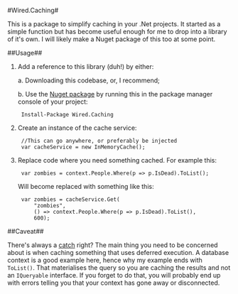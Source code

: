 #Wired.Caching#

This is a package to simplify caching in your .Net projects. It started as a simple function but has become useful enough for me to drop into a library of it's own. I will likely make a Nuget package of this too at some point.

##Usage##

1. Add a reference to this library (duh!) by either:

    a. Downloading this codebase, or, I recommend;

    b. Use the [Nuget package](https://www.nuget.org/packages/Wired.Caching) by running this in the package manager console of your project:

        Install-Package Wired.Caching

2. Create an instance of the cache service:

        //This can go anywhere, or preferably be injected
        var cacheService = new InMemoryCache();

2. Replace code where you need something cached. For example this:

        var zombies = context.People.Where(p => p.IsDead).ToList();

    Will become replaced with something like this:

        var zombies = cacheService.Get(
            "zombies",
            () => context.People.Where(p => p.IsDead).ToList(),
            600);

##Caveat##

There's always a [catch](http://shouldiblamecaching.com/) right? The main thing you need to be concerned about is when caching something that uses deferred execution. A database context is a good example here, hence why my example ends with `ToList()`. That materialises the query so you are caching the results and not an `IQueryable` interface. If you forget to do that, you will probably end up with errors telling you that your context has gone away or disconnected.